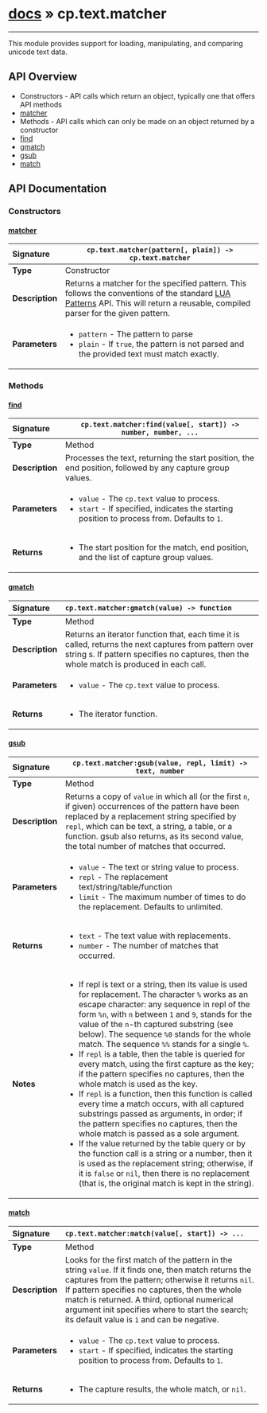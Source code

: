 # [docs](index.md) » cp.text.matcher
---

This module provides support for loading, manipulating, and comparing unicode text data.

## API Overview
* Constructors - API calls which return an object, typically one that offers API methods
 * [matcher](#matcher)
* Methods - API calls which can only be made on an object returned by a constructor
 * [find](#find)
 * [gmatch](#gmatch)
 * [gsub](#gsub)
 * [match](#match)

## API Documentation

### Constructors

#### [matcher](#matcher)
| <span style="float: left;">**Signature**</span> | <span style="float: left;">`cp.text.matcher(pattern[, plain]) -> cp.text.matcher` </span>                                                          |
| -----------------------------------------------------|---------------------------------------------------------------------------------------------------------|
| **Type**                                             | Constructor                                                                                         |
| **Description**                                      | Returns a matcher for the specified pattern. This follows the conventions of the standard [LUA Patterns](https://www.lua.org/pil/20.2.html) API. This will return a reusable, compiled parser for the given pattern.                                                                                         |
| **Parameters**                                       | <ul><li>`pattern`	- The pattern to parse</li><li>`plain`		- If `true`, the pattern is not parsed and the provided text must match exactly.</li></ul> |

### Methods

#### [find](#find)
| <span style="float: left;">**Signature**</span> | <span style="float: left;">`cp.text.matcher:find(value[, start]) -> number, number, ...` </span>                                                          |
| -----------------------------------------------------|---------------------------------------------------------------------------------------------------------|
| **Type**                                             | Method                                                                                         |
| **Description**                                      | Processes the text, returning the start position, the end position, followed by any capture group values.                                                                                         |
| **Parameters**                                       | <ul><li>`value`		- The `cp.text` value to process.</li><li>`start`		- If specified, indicates the starting position to process from. Defaults to `1`.</li></ul> |
| **Returns**                                          | <ul><li>The start position for the match, end position, and the list of capture group values.</li></ul>          |

#### [gmatch](#gmatch)
| <span style="float: left;">**Signature**</span> | <span style="float: left;">`cp.text.matcher:gmatch(value) -> function` </span>                                                          |
| -----------------------------------------------------|---------------------------------------------------------------------------------------------------------|
| **Type**                                             | Method                                                                                         |
| **Description**                                      | Returns an iterator function that, each time it is called, returns the next captures from pattern over string s. If pattern specifies no captures, then the whole match is produced in each call.                                                                                         |
| **Parameters**                                       | <ul><li>`value`		- The `cp.text` value to process.</li></ul> |
| **Returns**                                          | <ul><li>The iterator function.</li></ul>          |

#### [gsub](#gsub)
| <span style="float: left;">**Signature**</span> | <span style="float: left;">`cp.text.matcher:gsub(value, repl, limit) -> text, number` </span>                                                          |
| -----------------------------------------------------|---------------------------------------------------------------------------------------------------------|
| **Type**                                             | Method                                                                                         |
| **Description**                                      | Returns a copy of `value` in which all (or the first `n`, if given) occurrences of the pattern have been replaced by a replacement string specified by `repl`, which can be text, a string, a table, or a function. gsub also returns, as its second value, the total number of matches that occurred.                                                                                         |
| **Parameters**                                       | <ul><li>`value`	- The text or string value to process.</li><li>`repl`	- The replacement text/string/table/function</li><li>`limit`	- The maximum number of times to do the replacement. Defaults to unlimited.</li></ul> |
| **Returns**                                          | <ul><li>`text`	- The text value with replacements.</li><li>`number`	- The number of matches that occurred.</li></ul>          |
| **Notes**                                            | <ul><li>If repl is text or a string, then its value is used for replacement. The character `%` works as an escape character: any sequence in repl of the form `%n`, with `n` between `1` and `9`, stands for the value of the `n`-th captured substring (see below). The sequence `%0` stands for the whole match. The sequence `%%` stands for a single `%`.</li><li>If `repl` is a table, then the table is queried for every match, using the first capture as the key; if the pattern specifies no captures, then the whole match is used as the key.</li><li>If `repl` is a function, then this function is called every time a match occurs, with all captured substrings passed as arguments, in order; if the pattern specifies no captures, then the whole match is passed as a sole argument.</li><li>If the value returned by the table query or by the function call is a string or a number, then it is used as the replacement string; otherwise, if it is `false` or `nil`, then there is no replacement (that is, the original match is kept in the string).</li></ul>                |

#### [match](#match)
| <span style="float: left;">**Signature**</span> | <span style="float: left;">`cp.text.matcher:match(value[, start]) -> ...` </span>                                                          |
| -----------------------------------------------------|---------------------------------------------------------------------------------------------------------|
| **Type**                                             | Method                                                                                         |
| **Description**                                      | Looks for the first match of the pattern in the string `value`. If it finds one, then match returns the captures from the pattern; otherwise it returns `nil`. If pattern specifies no captures, then the whole match is returned. A third, optional numerical argument init specifies where to start the search; its default value is `1` and can be negative.                                                                                         |
| **Parameters**                                       | <ul><li>`value`		- The `cp.text` value to process.</li><li>`start`		- If specified, indicates the starting position to process from. Defaults to `1`.</li></ul> |
| **Returns**                                          | <ul><li>The capture results, the whole match, or `nil`.</li></ul>          |

